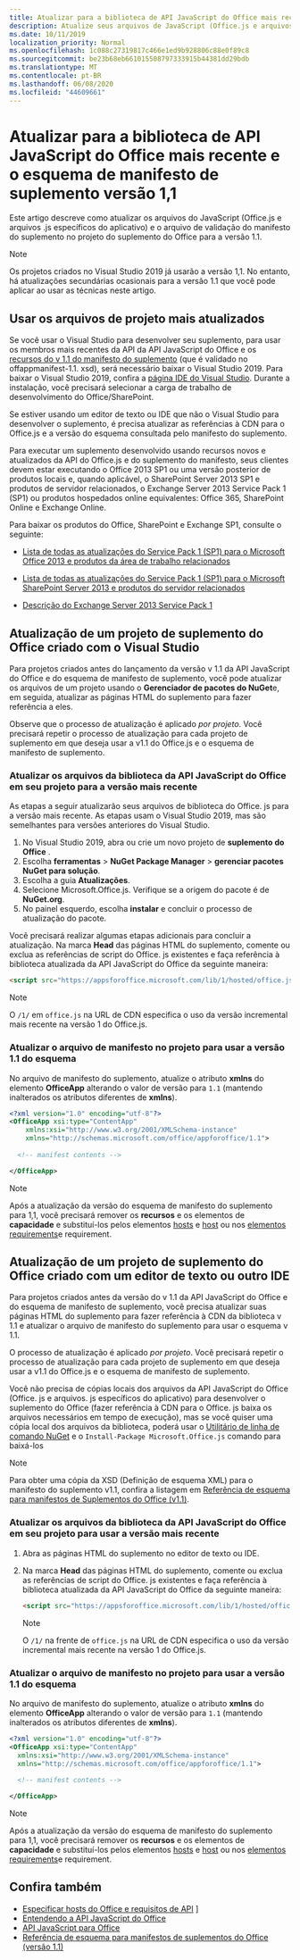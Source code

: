 ```yaml
---
title: Atualizar para a biblioteca de API JavaScript do Office mais recente e o esquema de manifesto de suplemento versão 1,1
description: Atualize seus arquivos de JavaScript (Office.js e arquivos .js específicos do aplicativo) e o arquivo de validação de manifesto de suplemento usados no seu projeto de Suplemento do Office para a versão 1.1.
ms.date: 10/11/2019
localization_priority: Normal
ms.openlocfilehash: 1c088c27319817c466e1ed9b928806c88e0f89c8
ms.sourcegitcommit: be23b68eb661015508797333915b44381dd29bdb
ms.translationtype: MT
ms.contentlocale: pt-BR
ms.lasthandoff: 06/08/2020
ms.locfileid: "44609661"
---
```

# <a name="update-to-the-latest-office-javascript-api-library-and-version-11-add-in-manifest-schema"></a>Atualizar para a biblioteca de API JavaScript do Office mais recente e o esquema de manifesto de suplemento versão 1,1

Este artigo descreve como atualizar os arquivos do JavaScript (Office.js e arquivos .js específicos do aplicativo) e o arquivo de validação do manifesto do suplemento no projeto do suplemento do Office para a versão 1.1.

> [!NOTE]
> Os projetos criados no Visual Studio 2019 já usarão a versão 1,1. No entanto, há atualizações secundárias ocasionais para a versão 1.1 que você pode aplicar ao usar as técnicas neste artigo.

## <a name="use-the-most-up-to-date-project-files"></a>Usar os arquivos de projeto mais atualizados

Se você usar o Visual Studio para desenvolver seu suplemento, para usar os membros mais recentes da API da API JavaScript do Office e os [recursos do v 1.1 do manifesto do suplemento](../develop/add-in-manifests.md) (que é validado no offappmanifest-1.1. xsd), será necessário baixar o Visual Studio 2019. Para baixar o Visual Studio 2019, confira a [página IDE do Visual Studio](https://visualstudio.microsoft.com/vs/). Durante a instalação, você precisará selecionar a carga de trabalho de desenvolvimento do Office/SharePoint.

Se estiver usando um editor de texto ou IDE que não o Visual Studio para desenvolver o suplemento, é precisa atualizar as referências à CDN para o Office.js e a versão do esquema consultada pelo manifesto do suplemento.

Para executar um suplemento desenvolvido usando recursos novos e atualizados da API do Office.js e do suplemento do manifesto, seus clientes devem estar executando o Office 2013 SP1 ou uma versão posterior de produtos locais e, quando aplicável, o SharePoint Server 2013 SP1 e produtos de servidor relacionados, o Exchange Server 2013 Service Pack 1 (SP1) ou produtos hospedados online equivalentes: Office 365, SharePoint Online e Exchange Online.

Para baixar os produtos do Office, SharePoint e Exchange SP1, consulte o seguinte:

- [Lista de todas as atualizações do Service Pack 1 (SP1) para o Microsoft Office 2013 e produtos da área de trabalho relacionados](https://support.microsoft.com/kb/2850036)

- [Lista de todas as atualizações do Service Pack 1 (SP1) para o Microsoft SharePoint Server 2013 e produtos do servidor relacionados](https://support.microsoft.com/kb/2850035)

- [Descrição do Exchange Server 2013 Service Pack 1](https://support.microsoft.com/kb/2926248)


## <a name="updating-an-office-add-in-project-created-with-visual-studio"></a>Atualização de um projeto de suplemento do Office criado com o Visual Studio

Para projetos criados antes do lançamento da versão v 1.1 da API JavaScript do Office e do esquema de manifesto de suplemento, você pode atualizar os arquivos de um projeto usando o **Gerenciador de pacotes do NuGet**e, em seguida, atualizar as páginas HTML do suplemento para fazer referência a eles. 

Observe que o processo de atualização é aplicado _por projeto_. Você precisará repetir o processo de atualização para cada projeto de suplemento em que deseja usar a v1.1 do Office.js e o esquema de manifesto de suplemento.

### <a name="update-the-office-javascript-api-library-files-in-your-project-to-the-newest-release"></a>Atualizar os arquivos da biblioteca da API JavaScript do Office em seu projeto para a versão mais recente
As etapas a seguir atualizarão seus arquivos de biblioteca do Office. js para a versão mais recente. As etapas usam o Visual Studio 2019, mas são semelhantes para versões anteriores do Visual Studio.

1. No Visual Studio 2019, abra ou crie um novo projeto de **suplemento do Office** .
2. Escolha **ferramentas**  >  **NuGet Package Manager**  >  **gerenciar pacotes NuGet para solução**.
3. Escolha a guia **Atualizações**.
4. Selecione Microsoft.Office.js. Verifique se a origem do pacote é de **NuGet.org**.
5. No painel esquerdo, escolha **instalar** e concluir o processo de atualização do pacote.

Você precisará realizar algumas etapas adicionais para concluir a atualização. Na marca **Head** das páginas HTML do suplemento, comente ou exclua as referências de script do Office. js existentes e faça referência à biblioteca atualizada da API JavaScript do Office da seguinte maneira:

  ```html
  <script src="https://appsforoffice.microsoft.com/lib/1/hosted/office.js" type="text/javascript"></script>
  ```

   > [!NOTE] 
   > O `/1/` em `office.js` na URL de CDN especifica o uso da versão incremental mais recente na versão 1 do Office.js.


### <a name="update-the-manifest-file-in-your-project-to-use-schema-version-11"></a>Atualizar o arquivo de manifesto no projeto para usar a versão 1.1 do esquema

No arquivo de manifesto do suplemento, atualize o atributo **xmlns** do elemento **OfficeApp** alterando o valor de versão para `1.1` (mantendo inalterados os atributos diferentes de **xmlns**).

```xml
<?xml version="1.0" encoding="utf-8"?>
<OfficeApp xsi:type="ContentApp"
    xmlns:xsi="http://www.w3.org/2001/XMLSchema-instance"
    xmlns="http://schemas.microsoft.com/office/appforoffice/1.1">
  
  <!-- manifest contents -->

</OfficeApp>
```

> [!NOTE]
> Após a atualização da versão do esquema de manifesto do suplemento para 1,1, você precisará remover os **recursos** e os elementos de **capacidade** e substituí-los pelos elementos [hosts](../reference/manifest/hosts.md) e [host](../reference/manifest/host.md) ou nos [elementos requirements](specify-office-hosts-and-api-requirements.md)e requirement.

## <a name="updating-an-office-add-in-project-created-with-a-text-editor-or-other-ide"></a>Atualização de um projeto de suplemento do Office criado com um editor de texto ou outro IDE

Para projetos criados antes da versão do v 1.1 da API JavaScript do Office e do esquema de manifesto de suplemento, você precisa atualizar suas páginas HTML do suplemento para fazer referência à CDN da biblioteca v 1.1 e atualizar o arquivo de manifesto do suplemento para usar o esquema v 1.1. 

O processo de atualização é aplicado _por projeto_. Você precisará repetir o processo de atualização para cada projeto de suplemento em que deseja usar a v1.1 do Office.js e o esquema de manifesto de suplemento.

Você não precisa de cópias locais dos arquivos da API JavaScript do Office (Office. js e arquivos. js específicos do aplicativo) para desenvolver o suplemento do Office (fazer referência à CDN para o Office. js baixa os arquivos necessários em tempo de execução), mas se você quiser uma cópia local dos arquivos da biblioteca, poderá usar o [Utilitário de linha de comando NuGet](https://docs.nuget.org/consume/installing-nuget) e o `Install-Package Microsoft.Office.js` comando para baixá-los

> [!NOTE]
> Para obter uma cópia da XSD (Definição de esquema XML) para o manifesto do suplemento v1.1, confira a listagem em [Referência de esquema para manifestos de Suplementos do Office (v1.1)](../develop/add-in-manifests.md).


### <a name="update-the-office-javascript-api-library-files-in-your-project-to-use-the-newest-release"></a>Atualizar os arquivos da biblioteca da API JavaScript do Office em seu projeto para usar a versão mais recente

1. Abra as páginas HTML do suplemento no editor de texto ou IDE.

2. Na marca **Head** das páginas HTML do suplemento, comente ou exclua as referências de script do Office. js existentes e faça referência à biblioteca atualizada da API JavaScript do Office da seguinte maneira:

    ```html
    <script src="https://appsforoffice.microsoft.com/lib/1/hosted/office.js" type="text/javascript"></script>
    ```

   > [!NOTE]
   > O `/1/` na frente de `office.js` na URL de CDN especifica o uso da versão incremental mais recente na versão 1 do Office.js.

### <a name="update-the-manifest-file-in-your-project-to-use-schema-version-11"></a>Atualizar o arquivo de manifesto no projeto para usar a versão 1.1 do esquema

No arquivo de manifesto do suplemento, atualize o atributo **xmlns** do elemento **OfficeApp** alterando o valor de versão para `1.1` (mantendo inalterados os atributos diferentes de **xmlns**).

```xml
<?xml version="1.0" encoding="utf-8"?>
<OfficeApp xsi:type="ContentApp"
  xmlns:xsi="http://www.w3.org/2001/XMLSchema-instance"
  xmlns="http://schemas.microsoft.com/office/appforoffice/1.1">
  
  <!-- manifest contents -->

</OfficeApp>
```

> [!NOTE]
> Após a atualização da versão do esquema de manifesto do suplemento para 1,1, você precisará remover os **recursos** e os elementos de **capacidade** e substituí-los pelos elementos [hosts](../reference/manifest/hosts.md) e [host](../reference/manifest/host.md) ou nos [elementos requirements](specify-office-hosts-and-api-requirements.md)e requirement.

## <a name="see-also"></a>Confira também

- [Especificar hosts do Office e requisitos de API](specify-office-hosts-and-api-requirements.md) ]
- [Entendendo a API JavaScript do Office](understanding-the-javascript-api-for-office.md)
- [API JavaScript para Office](../reference/javascript-api-for-office.md)
- [Referência de esquema para manifestos de suplementos do Office (versão 1.1)](../develop/add-in-manifests.md)
